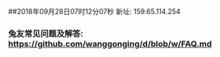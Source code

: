 ##2018年09月28日07时12分07秒 新址: 159.65.114.254
### 兔友常见问题及解答: https://github.com/wanggonging/d/blob/w/FAQ.md
